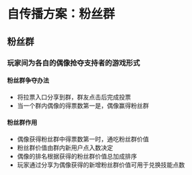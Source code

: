# 自传播方案：粉丝群
## 粉丝群
### 玩家间为各自的偶像抢夺支持者的游戏形式
#### 粉丝群争夺办法
* 将拉票入口分享到群，群友点击后完成投票
* 当一个群内偶像的得票数第一是，偶像赢得粉丝群
#### 粉丝群作用
* 偶像获得粉丝群中得票数第一时，通吃粉丝群价值
* 粉丝群价值由群内新用户点入数决定
* 偶像的排名根据获得的粉丝群价值总加成排序
* 玩家通过分享为偶像获得的新增粉丝群价值可用于兑换技能点数

<!--stackedit_data:
eyJoaXN0b3J5IjpbMTg2MDk2NDA3MSwyMTM1MTc4NDczLDE2Mj
c3NTcwODQsNTY0MzI0ODMzLDE1NzYyNDI4MTQsLTQ4Nzc2MTk3
MywtNTEyOTM5MDQ3LC04MzkxNjkzMjNdfQ==
-->